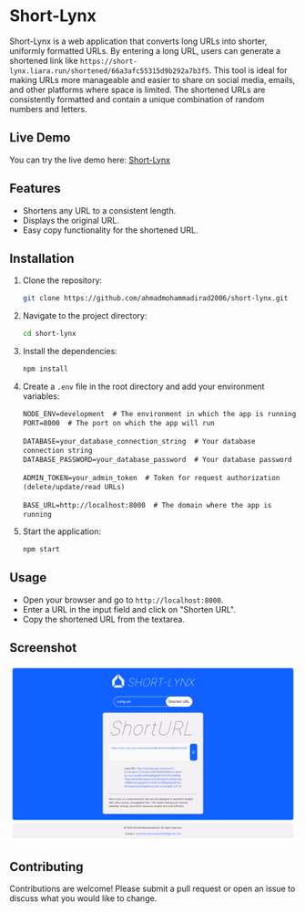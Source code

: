 # Short-Lynx

Short-Lynx is a web application that converts long URLs into shorter, uniformly formatted URLs. By entering a long URL, users can generate a shortened link like `https://short-lynx.liara.run/shortened/66a3afc55315d9b292a7b3f5`. This tool is ideal for making URLs more manageable and easier to share on social media, emails, and other platforms where space is limited. The shortened URLs are consistently formatted and contain a unique combination of random numbers and letters.

## Live Demo

You can try the live demo here: [Short-Lynx](https://short-lynx.liara.run/)

## Features

- Shortens any URL to a consistent length.
- Displays the original URL.
- Easy copy functionality for the shortened URL.

## Installation

1. Clone the repository:
   ```sh
   git clone https://github.com/ahmadmohammadirad2006/short-lynx.git
   ```
2. Navigate to the project directory:
   ```sh
   cd short-lynx
   ```
3. Install the dependencies:
   ```sh
   npm install
   ```
4. Create a `.env` file in the root directory and add your environment variables:

   ```plaintext
   NODE_ENV=development  # The environment in which the app is running
   PORT=8000  # The port on which the app will run

   DATABASE=your_database_connection_string  # Your database connection string
   DATABASE_PASSWORD=your_database_password  # Your database password

   ADMIN_TOKEN=your_admin_token  # Token for request authorization (delete/update/read URLs)

   BASE_URL=http://localhost:8000  # The domain where the app is running
   ```

5. Start the application:
   ```sh
   npm start
   ```

## Usage

- Open your browser and go to `http://localhost:8000`.
- Enter a URL in the input field and click on "Shorten URL".
- Copy the shortened URL from the textarea.

## Screenshot

![shortLynx-screenshot](./screenshot.png)

## Contributing

Contributions are welcome! Please submit a pull request or open an issue to discuss what you would like to change.

